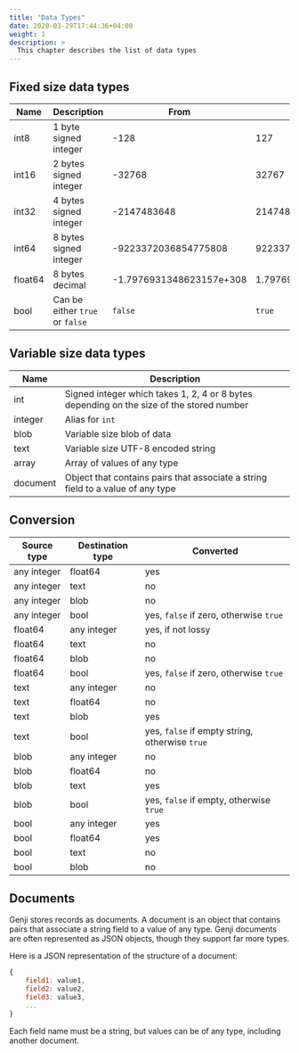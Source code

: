 ```yaml
---
title: "Data Types"
date: 2020-03-29T17:44:36+04:00
weight: 1
description: >
  This chapter describes the list of data types
---
```


## Fixed size data types

| Name    | Description                     | From                     | To                      |
| ------ | ------------------------------ | ----------------------- | ---------------------- |
| int8    | 1 byte signed integer           | -128                     | 127                     |
| int16   | 2 bytes signed integer          | -32768                   | 32767                   |
| int32   | 4 bytes signed integer          | -2147483648              | 2147483647              |
| int64   | 8 bytes signed integer          | -9223372036854775808     | 9223372036854775807     |
| float64 | 8 bytes decimal                 | -1.7976931348623157e+308 | 1.7976931348623157e+308 |
| bool    | Can be either `true` or `false` | `false` | `true` |

## Variable size data types

| Name | Description |
| --- | --- |
| int | Signed integer which takes 1, 2, 4 or 8 bytes depending on the size of the stored number |
| integer | Alias for `int` |
| blob | Variable size blob of data |
| text | Variable size UTF-8 encoded string |
| array | Array of values of any type |
| document | Object that contains pairs that associate a string field to a value of any type |

## Conversion

| Source type | Destination type | Converted                                      |
| ---------- | --------------- | --------------------------------------------- |
| any integer | float64          | yes                                            |
| any integer | text           | no                                             |
| any integer | blob            | no                                             |
| any integer | bool             | yes, `false` if zero, otherwise `true` |
| float64     | any integer      | yes, if not lossy                              |
| float64     | text           | no                                             |
| float64     | blob            | no                                             |
| float64     | bool             | yes, `false` if zero, otherwise `true` |
| text      | any integer      | no                                             |
| text      | float64          | no                                             |
| text      | blob            | yes                                            |
| text      | bool             | yes, `false` if empty string, otherwise `true` |
| blob       | any integer      | no                                             |
| blob       | float64          | no                                             |
| blob       | text           | yes                                            |
| blob       | bool             | yes, `false` if empty, otherwise `true` |
| bool        | any integer      | yes                                            |
| bool        | float64          | yes                                            |
| bool        | text           | no                                             |
| bool        | blob            | no                                             |

## Documents

Genji stores records as documents. A document is an object that contains pairs that associate a string field to a value of any type.
Genji documents are often represented as JSON objects, though they support far more types.

Here is a JSON representation of the structure of a document:

```js
{
    field1: value1,
    field2: value2,
    field3: value3,
    ...
}
```

Each field name must be a string, but values can be of any type, including another document.
